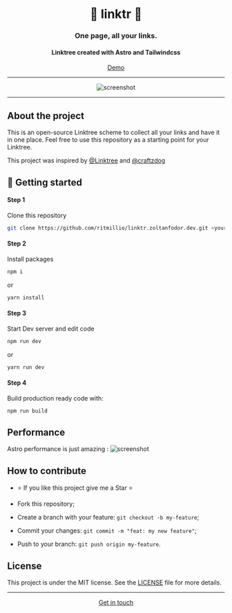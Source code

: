 <h1  align="center">🐧 linktr 🐧</h1>



<h3  align="center">One page, all your links.</h3>

<h4  align="center">Linktree created with Astro and Tailwindcss</h4>

<p  align="center"><a  href="https://linktr.zoltanfodor.dev/">Demo</a></p>



---

<p  align="center">



<img  alt="screenshot"  src="https://zoltanfodor.b-cdn.net/linktrzoltanf.png">



</p>





---





## About the project



This is an open-source Linktree scheme to collect all your links and have it in one place. Feel free to use this repository as a starting point for your Linktree.

This project was inspired by [@Linktree](https://linktr.ee/s/discover/share-content/) and [@craftzdog](https://github.com/craftzdog/link-in-bio)





## 🚀 Getting started

#### Step 1

Clone this repository

```bash
git clone https://github.com/ritmillio/linktr.zoltanfodor.dev.git <your-linktree-name>
```

#### Step 2

Install packages
```bash
npm i
```
or
```bash
yarn install
```
#### Step 3
Start Dev server and edit code
```bash
npm run dev
```
or
```bash
yarn run dev
```
#### Step 4
Build production ready code with:
```bash
npm run build
```


  ## Performance
  Astro performance is just amazing :
  <img  alt="screenshot"  src="https://zoltanfodor.b-cdn.net/linktr-astro.png">


## How to contribute



- ⭐ If you like this project give me a Star ⭐

- Fork this repository;

- Create a branch with your feature: `git checkout -b my-feature`;

- Commit your changes: `git commit -m "feat: my new feature"`;

- Push to your branch: `git push origin my-feature`.



## License



This project is under the MIT license. See the [LICENSE](LICENSE.md) file for more details.



---





<p  align="center"><a  href="https://linktr.zoltanfodor.dev/">Get in touch</a></p>
